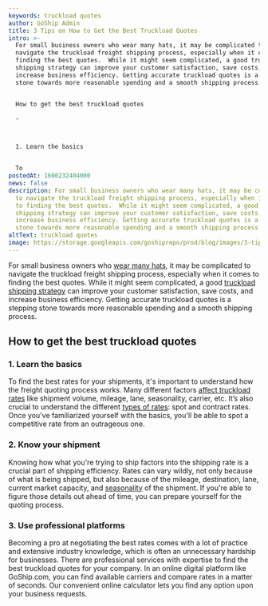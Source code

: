 ```yaml
---
keywords: truckload quotes
author: GoShip Admin
title: 3 Tips on How to Get the Best Truckload Quotes
intro: >-
  For small business owners who wear many hats, it may be complicated to
  navigate the truckload freight shipping process, especially when it comes to
  finding the best quotes.  While it might seem complicated, a good truckload
  shipping strategy can improve your customer satisfaction, save costs, and
  increase business efficiency. Getting accurate truckload quotes is a stepping
  stone towards more reasonable spending and a smooth shipping process. 


  How to get the best truckload quotes

  -



  1. Learn the basics


  To
postedAt: 1600232404000
news: false
description: For small business owners who wear many hats, it may be complicated
  to navigate the truckload freight shipping process, especially when it comes
  to finding the best quotes.  While it might seem complicated, a good truckload
  shipping strategy can improve your customer satisfaction, save costs, and
  increase business efficiency. Getting accurate truckload quotes is a stepping
  stone towards more reasonable spending and a smooth shipping process.
altText: truckload quotes
image: https://storage.googleapis.com/goshiprepo/prod/blog/images/3-tips-on-how-to-get-the-best-truckload-quotes.jpg
---
```

For small business owners who [wear many hats](https://www.goship.com/blog/3-small-business-shipping-mistakes-you-should-avoid/), it may be complicated to navigate the truckload freight shipping process, especially when it comes to finding the best quotes. While it might seem complicated, a good [truckload shipping strategy](https://www.goship.com/blog/optimizing-your-truckload-shipping-strategy/) can improve your customer satisfaction, save costs, and increase business efficiency. Getting accurate truckload quotes is a stepping stone towards more reasonable spending and a smooth shipping process.

## How to get the best truckload quotes

### 1. Learn the basics

To find the best rates for your shipments, it's important to understand how the freight quoting process works. Many different factors [affect truckload rates](https://www.goship.com/blog/how-are-truckload-freight-rates-calculated/) like shipment volume, mileage, lane, seasonality, carrier, etc. It’s also crucial to understand the different [types of rates](https://www.goship.com/blog/what-are-the-different-types-of-freight-rates/): spot and contract rates.  Once you've familiarized yourself with the basics, you'll be able to spot a competitive rate from an outrageous one.

### 2. Know your shipment

Knowing how what you're trying to ship factors into the shipping rate is a crucial part of shipping efficiency. Rates can vary wildly, not only because of what is being shipped, but also because of the mileage, destination, lane, current market capacity, and [seasonality](https://www.goship.com/blog/what-are-the-four-freight-shipping-seasons/) of the shipment. If you're able to figure those details out ahead of time, you can prepare yourself for the quoting process.

### 3. Use professional platforms

Becoming a pro at negotiating the best rates comes with a lot of practice and extensive industry knowledge, which is often an unnecessary hardship for businesses. There are professional services with expertise to find the best truckload quotes for your company. In an online digital platform like GoShip.com, you can find available carriers and compare rates in a matter of seconds. Our convenient online calculator lets you find any option upon your business requests. [](https://www.goship.com/)